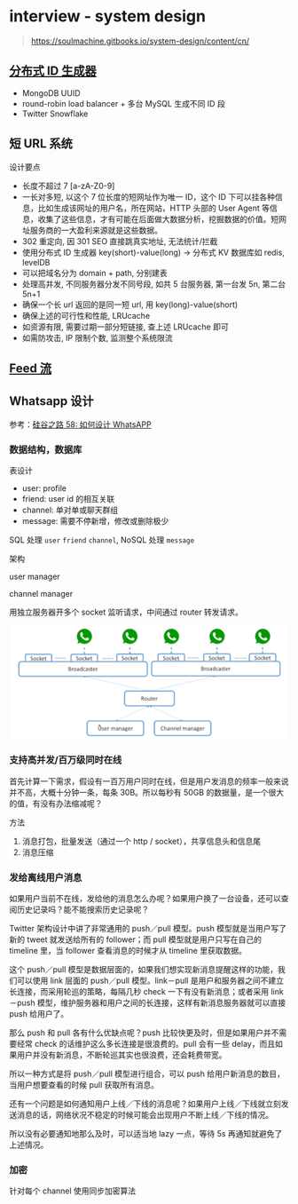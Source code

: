 # interview - system design

> https://soulmachine.gitbooks.io/system-design/content/cn/

## [分布式 ID 生成器](https://soulmachine.gitbooks.io/system-design/content/cn/distributed-id-generator.html)

- MongoDB UUID
- round-robin load balancer + 多台 MySQL 生成不同 ID 段
- Twitter Snowflake

## 短 URL 系统

设计要点

- 长度不超过 7 [a-zA-Z0-9]
- 一长对多短, 以这个 7 位长度的短网址作为唯一 ID，这个 ID 下可以挂各种信息，比如生成该网址的用户名，所在网站，HTTP 头部的 User Agent 等信息，收集了这些信息，才有可能在后面做大数据分析，挖掘数据的价值。短网址服务商的一大盈利来源就是这些数据。
- 302 重定向, 因 301 SEO 直接跳真实地址, 无法统计/拦截
- 使用分布式 ID 生成器 key(short)-value(long) -> 分布式 KV 数据库如 redis, levelDB
- 可以把域名分为 domain + path, 分别建表
- 处理高并发, 不同服务器分发不同号段, 如共 5 台服务器, 第一台发 5n, 第二台 5n+1
- 确保一个长 url 返回的是同一短 url, 用 key(long)-value(short)
- 确保上述的可行性和性能, LRUcache
- 如资源有限, 需要过期一部分短链接, 查上述 LRUcache 即可
- 如需防攻击, IP 限制个数, 监测整个系统限流

## [Feed 流](https://zhuanlan.zhihu.com/p/30226315)

## Whatsapp 设计

参考：[硅谷之路 58: 如何设计 WhatsAPP](https://zhuanlan.zhihu.com/p/20923244)

### 数据结构，数据库

表设计

- user: profile
- friend: user id 的相互关联
- channel: 单对单或聊天群组
- message: 需要不停新增，修改或删除极少

SQL 处理 `user` `friend` `channel`, NoSQL 处理 `message`

架构

user manager

channel manager

用独立服务器开多个 socket 监听请求，中间通过 router 转发请求。

![Whatsapp Server](../../assets/img/interview-system-design-whatsapp.png)

### 支持高并发/百万级同时在线

首先计算一下需求，假设有一百万用户同时在线，但是用户发消息的频率一般来说并不高，大概十分钟一条，每条 30B。所以每秒有 50GB 的数据量，是一个很大的值，有没有办法缩减呢？

方法

1. 消息打包，批量发送（通过一个 http / socket），共享信息头和信息尾
2. 消息压缩

### 发给离线用户消息

如果用户当前不在线，发给他的消息怎么办呢？如果用户换了一台设备，还可以查阅历史记录吗？能不能搜索历史记录呢？

Twitter 架构设计中讲了非常通用的 push／pull 模型。push 模型就是当用户写了新的 tweet 就发送给所有的 follower；而 pull 模型就是用户只写在自己的 timeline 里，当 follower 查看消息的时候才从 timeline 里获取数据。

这个 push／pull 模型是数据层面的，如果我们想实现新消息提醒这样的功能，我们可以使用 link 层面的 push／pull 模型。link－pull 是用户和服务器之间不建立长连接，而采用轮巡的策略，每隔几秒 check 一下有没有新消息；或者采用 link－push 模型，维护服务器和用户之间的长连接，这样有新消息服务器就可以直接 push 给用户了。

那么 push 和 pull 各有什么优缺点呢？push 比较快更及时，但是如果用户并不需要经常 check 的话维护这么多长连接是很浪费的。pull 会有一些 delay，而且如果用户并没有新消息，不断轮巡其实也很浪费，还会耗费带宽。

所以一种方式是将 push／pull 模型进行组合，可以 push 给用户新消息的数目，当用户想要查看的时候 pull 获取所有消息。

还有一个问题是如何通知用户上线／下线的消息呢？如果用户上线／下线就立刻发送消息的话，网络状况不稳定的时候可能会出现用户不断上线／下线的情况。

所以没有必要通知地那么及时，可以适当地 lazy 一点，等待 5s 再通知就避免了上述情况。

### 加密

针对每个 channel 使用同步加密算法
